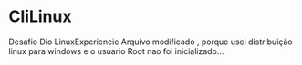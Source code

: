 # CliLinux
Desafio Dio LinuxExperiencie
Arquivo modificado , porque usei distribuição linux para windows e o usuario Root nao foi inicializado...
